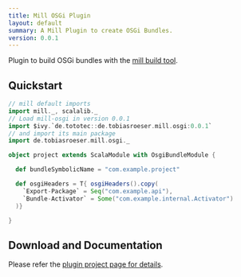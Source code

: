 ```yaml
---
title: Mill OSGi Plugin
layout: default
summary: A Mill Plugin to create OSGi Bundles.
version: 0.0.1
---
```


Plugin to build OSGi bundles with the [mill build tool](https://github.com/lihaoyi/mill "Project page of mill build tool").

## Quickstart

```scala
// mill default imports
import mill._, scalalib._
// Load mill-osgi in version 0.0.1
import $ivy.`de.tototec::de.tobiasroeser.mill.osgi:0.0.1`
// and import its main package
import de.tobiasroeser.mill.osgi._

object project extends ScalaModule with OsgiBundleModule {

  def bundleSymbolicName = "com.example.project"

  def osgiHeaders = T{ osgiHeaders().copy(
    `Export-Package` = Seq("com.example.api"),
    `Bundle-Activator` = Some("com.example.internal.Activator")
  )}

}
```

## Download and Documentation

Please refer the [plugin project page for details](https://github.com/lefou/mill-osgi "Project Page of mill-osgi plugin").
